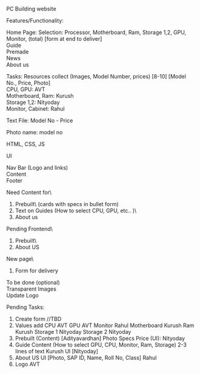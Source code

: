 PC Building website

Features/Functionality:

Home Page:
	  Selection: Processor, Motherboard, Ram, Storage 1,2, GPU, Monitor, (total) [form at end to deliver]\
	  Guide\
	  Premade\
	  News\
	  About us



Tasks:
  Resources collect (Images, Model Number, prices) [8-10] [Model No., Price, Photo]\
	  CPU, GPU: AVT\
	  Motherboard, Ram: Kurush\
	  Storage 1,2: Nityoday\
	  Monitor, Cabinet: Rahul

Text File:
  Model No - Price

Photo name: model no


HTML, CSS, JS

UI

Nav Bar (Logo and links)\
  Content\
  Footer

Need Content for\
1) Prebuilt\ (cards with specs in bullet form)
2) Text on Guides (How to select CPU, GPU, etc.. )\
3) About us

Pending Frontend\
1) Prebuilt\
2) About US


New page\
1) Form for delivery 

To be done (optional)\
Transparent Images\
Update Logo


Pending Tasks:
1) Create form				//TBD				
2) Values add
	CPU	AVT
	GPU	AVT
	Monitor Rahul
	Motherboard Kurush
	Ram Kurush
	Storage 1 Nityoday
	Storage 2 Nityoday
3) Prebuilt (Content) [Adityavardhan]
	Photo
	Specs
	Price
			(UI): Nityoday
4) Guide Content
	(How to select GPU, CPU, Monitor, Ram, Storage) 2-3 lines of text			Kurush
	UI [Nityoday]
5) About US 
	UI [Photo, SAP ID, Name, Roll No, Class] 			Rahul 
6) Logo													AVT